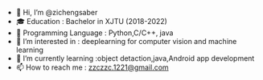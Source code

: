 - 👋 Hi, I’m @zichengsaber
- 🎓 Education : Bachelor in XJTU (2018-2022)
- 🔨 Programming Language : Python,C/C++, java
- 👀 I’m interested in : deeplearning for computer vision and machine learning
- 🌱 I’m currently learning :object detaction,java,Android app development
- 📫 How to reach me : zzczzc.1221@gmail.com

<!---
zichengsaber/zichengsaber is a ✨ special ✨ repository because its `README.md` (this file) appears on your GitHub profile.
You can click the Preview link to take a look at your changes.
--->
